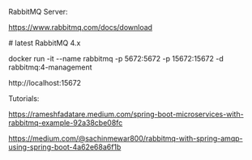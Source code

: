 RabbitMQ Server:

https://www.rabbitmq.com/docs/download

\# latest RabbitMQ 4.x

docker run -it --name rabbitmq -p 5672:5672 -p 15672:15672 -d rabbitmq:4-management

http://localhost:15672



Tutorials:

https://rameshfadatare.medium.com/spring-boot-microservices-with-rabbitmq-example-92a38cbe08fc

https://medium.com/@sachinmewar800/rabbitmq-with-spring-amqp-using-spring-boot-4a62e68a6f1b


